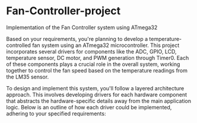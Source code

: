 # Fan-Controller-project
Implementation of the Fan Controller system using ATmega32

Based on your requirements, you're planning to develop a temperature-controlled fan system using an ATmega32 microcontroller. This project incorporates several drivers for components like the ADC, GPIO, LCD, temperature sensor, DC motor, and PWM generation through Timer0. Each of these components plays a crucial role in the overall system, working together to control the fan speed based on the temperature readings from the LM35 sensor.

To design and implement this system, you'll follow a layered architecture approach. This involves developing drivers for each hardware component that abstracts the hardware-specific details away from the main application logic. Below is an outline of how each driver could be implemented, adhering to your specified requirements:
